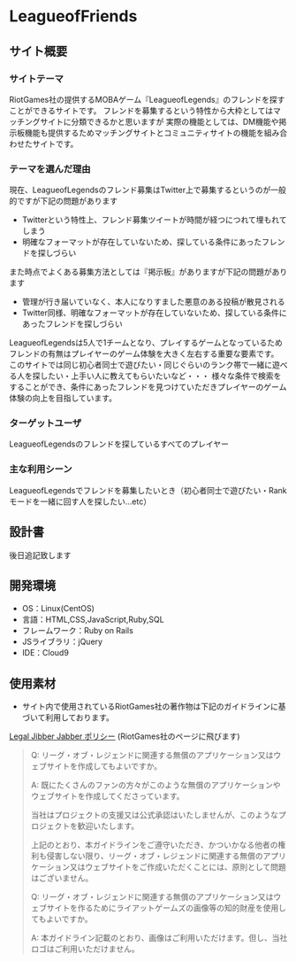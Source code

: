 # LeagueofFriends

## サイト概要
### サイトテーマ
RiotGames社の提供するMOBAゲーム『LeagueofLegends』のフレンドを探すことができるサイトです。
フレンドを募集するという特性から大枠としてはマッチングサイトに分類できるかと思いますが
実際の機能としては、DM機能や掲示板機能も提供するためマッチングサイトとコミュニティサイトの機能を組み合わせたサイトです。

### テーマを選んだ理由
現在、LeagueofLegendsのフレンド募集はTwitter上で募集するというのが一般的ですが下記の問題があります
 * Twitterという特性上、フレンド募集ツイートが時間が経つにつれて埋もれてしまう
 * 明確なフォーマットが存在していないため、探している条件にあったフレンドを探しづらい

また時点でよくある募集方法としては『掲示板』がありますが下記の問題があります
 * 管理が行き届いていなく、本人になりすました悪意のある投稿が散見される
 * Twitter同様、明確なフォーマットが存在していないため、探している条件にあったフレンドを探しづらい

LeagueofLegendsは5人で1チームとなり、プレイするゲームとなっているためフレンドの有無はプレイヤーのゲーム体験を大きく左右する重要な要素です。
このサイトでは同じ初心者同士で遊びたい・同じぐらいのランク帯で一緒に遊べる人を探したい・上手い人に教えてもらいたいなど・・・
様々な条件で検索をすることができ、条件にあったフレンドを見つけていただきプレイヤーのゲーム体験の向上を目指しています。

### ターゲットユーザ
LeagueofLegendsのフレンドを探しているすべてのプレイヤー

### 主な利用シーン
LeagueofLegendsでフレンドを募集したいとき（初心者同士で遊びたい・Rankモードを一緒に回す人を探したい...etc）

## 設計書
後日追記致します

## 開発環境
- OS：Linux(CentOS)
- 言語：HTML,CSS,JavaScript,Ruby,SQL
- フレームワーク：Ruby on Rails
- JSライブラリ：jQuery
- IDE：Cloud9

## 使用素材
- サイト内で使用されているRiotGames社の著作物は下記のガイドラインに基づいて利用しております。

[Legal Jibber Jabber ポリシー](https://www.riotgames.com/ja/legal) (RiotGames社のページに飛びます)

>Q: リーグ・オブ・レジェンドに関連する無償のアプリケーション又はウェブサイトを作成してもよいですか。
>
>A: 既にたくさんのファンの方々がこのような無償のアプリケーションやウェブサイトを作成してくださっています。
>
>当社はプロジェクトの支援又は公式承認はいたしませんが、このようなプロジェクトを歓迎いたします。
>
>上記のとおり、本ガイドラインをご遵守いただき、かついかなる他者の権利も侵害しない限り、リーグ・オブ・レジェンドに関連する無償のアプリケーション又はウェブサイトをご作成いただくことには、原則として問題はございません。
>
>Q: リーグ・オブ・レジェンドに関連する無償のアプリケーション又はウェブサイトを作るためにライアットゲームズの画像等の知的財産を使用してもよいですか。
>
>A: 本ガイドライン記載のとおり、画像はご利用いただけます。但し、当社ロゴはご利用いただけません。